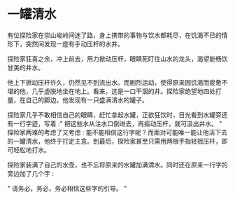 # 一罐清水
  有位探险家在崇山峻岭间迷了路，身上携带的事物与饮水都耗尽，在饥渴不已的情形下，突然间发现一座有手动压杆的水井。 

  探险家狂喜之余，冲上前去，用力掀动压杆，眼睛死盯住山水的龙头，渴望能畅饮甘美的井水。 

  他上下掀动压杆许久，仍然见不到流出水。而剧烈运动，使得原来因饥渴而疲惫不堪的他，几乎虚脱地坐在地上。看来，这是一口干涸的井。探险家绝望地四处打量，在自己的脚边，他发现有一只盛满清水的罐子。 

  探险家几乎不敢相信自己的眼睛，赶忙拿起水罐，正欲狂饮时，目光看到水罐旁还有一行字迹，写着 :" 把这些水从注水口倒进去，再摇动压杆，就可汲出井水。 " 探险家两难的考虑了又考虑 : 能不能相信这行字呢 ? 而面对可能唯一能让他活下去的一罐清水，他终于打定主意。到最后，探险家甚至只需用两根手指轻摇压杆，即可轻松地打水。 

  探险家装满了自己的水壶，也不忘将原来的水罐加满清水。同时还在原来一行字的旁边加了几个字 : 

 " 请务必，务必，务必相信这些字的引导。 "
  